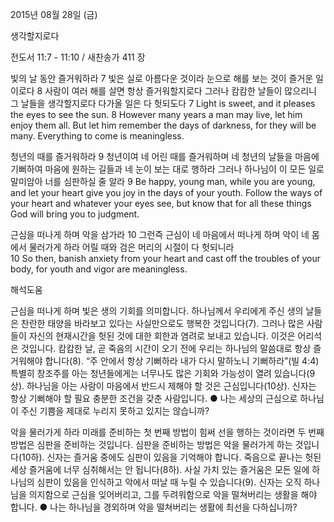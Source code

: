 2015년 08월 28일 (금)

생각할지로다



전도서 11:7 - 11:10 / 새찬송가 411 장


빛의 날 동안 즐거워하라
7 빛은 실로 아름다운 것이라 눈으로 해를 보는 것이 즐거운 일이로다 8 사람이 여러 해를 살면 항상 즐거워할지로다 그러나 캄캄한 날들이 많으리니 그 날들을 생각할지로다 다가올 일은 다 헛되도다 
7 Light is sweet, and it pleases the eyes to see the sun. 8 However many years a man may live, let him enjoy them all. But let him remember the days of darkness, for they will be many. Everything to come is meaningless. 

청년의 때를 즐거워하라
9 청년이여 네 어린 때를 즐거워하며 네 청년의 날들을 마음에 기뻐하여 마음에 원하는 길들과 네 눈이 보는 대로 행하라 그러나 하나님이 이 모든 일로 말미암아 너를 심판하실 줄 알라 
9 Be happy, young man, while you are young, and let your heart give you joy in the days of your youth. Follow the ways of your heart and whatever your eyes see, but know that for all these things God will bring you to judgment. 

근심을 떠나게 하며 악을 삼가라
10 그런즉 근심이 네 마음에서 떠나게 하며 악이 네 몸에서 물러가게 하라 어릴 때와 검은 머리의 시절이 다 헛되니라   
10 So then, banish anxiety from your heart and cast off the troubles of your body, for youth and vigor are meaningless.

해석도움




근심을 떠나게 하며
빛은 생의 기회를 의미합니다. 하나님께서 우리에게 주신 생의 날들은 찬란한 태양을 바라보고 있다는 사실만으로도 행복한 것입니다(7). 그러나 많은 사람들이 자신의 현재시간을 헛된 것에 대한 회한과 염려로 보내고 있습니다. 이것은 어리석은 것입니다. 캄캄한 날, 곧 죽음의 시간이 오기 전에 우리는 하나님의 말씀대로 항상 즐거워해야 합니다(8). 
“주 안에서 항상 기뻐하라 내가 다시 말하노니 기뻐하라”(빌 4:4)
특별히 창조주를 아는 청년들에게는 너무나도 많은 기회와 가능성이 열려 있습니다(9상). 하나님을 아는 사람이 마음에서 반드시 제해야 할 것은 근심입니다(10상). 신자는 항상 기뻐해야 할 필요 충분한 조건을 갖춘 사람입니다. 
● 나는 세상의 근심으로 하나님이 주신 기쁨을 제대로 누리지 못하고 있지는 않습니까? 

악을 물러가게 하라
미래를 준비하는 첫 번째 방법이 힘써 선을 행하는 것이라면 두 번째 방법은 심판을 준비하는 것입니다. 심판을 준비하는 방법은 악을 물러가게 하는 것입니다(10하). 신자는 즐거움 중에도 심판이 있음을 기억해야 합니다. 죽음으로 끝나는 헛된 세상 즐거움에 너무 심취해서는 안 됩니다(8하). 사실 가치 있는 즐거움은 모든 일에 하나님의 심판이 있음을 인식하고 악에서 떠날 때 누릴 수 있습니다(9). 신자는 오직 하나님을 의지함으로 근심을 잊어버리고, 그를 두려워함으로 악을 떨쳐버리는 생활을 해야 합니다.
● 나는 하나님을  경외하며 악을 떨쳐버리는 생활에 최선을 다하십니까?